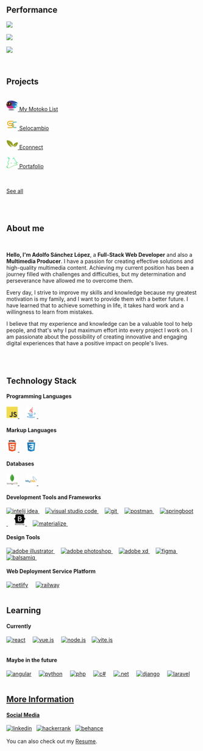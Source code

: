 <h2 align="left">
Performance
</h2>

<p align="left">
  <img src="https://github-readme-stats.vercel.app/api?username=adolfsan99&theme=github_dark&show_icons=true&amp;hide_border=true&card_width=480&locale=en" />
</p>
<p align="left">
  <img src="https://github-readme-streak-stats.herokuapp.com?user=adolfsan99&theme=github_dark&hide_border=true&locale=en&card_width=480" />
</p>
<p align="left">
  <img src="https://github-readme-stats.vercel.app/api/top-langs?username=adolfsan99&theme=github_dark&hide_border=true&locale=en&card_width=480&langs_count=8&hide_progress=true" />
</p>
<br>
<h2 align="left">
Projects
</h2>
<br>
<div align="left">
<a href="https://5vxm7-laaaa-aaaap-abbua-cai.icp0.io/" target="_blank" rel="noreferrer">
<img src="https://raw.githubusercontent.com/Adolfsan99/motokolistdapp/main/src/motokolistdapp_frontend/assets/favicon.png"
alt="my motoko list" width="30" height="30" />  My Motoko List</a>   </div>
<br>
<div align="left">
<a href="https://selocambio.netlify.app/" target="_blank" rel="noreferrer">
<img src="https://raw.githubusercontent.com/Adolfsan99/Selocambio.com/main/assets/img/favicon/android-icon-36x36.png"
alt="selocambio.com" width="30" height="30" />  Selocambio</a>   </div>
<br>
<div align="left">
<a href="https://adolfsan99.github.io/econnect/index.html" target="_blank" rel="noreferrer">
<img src="https://raw.githubusercontent.com/Adolfsan99/econnect/main/img/ecoicon.png"
alt="econnect" width="30" height="30" />  Econnect</img></a>   </div>
<br>
<div align="left">
<a href="https://adolfsan99.github.io/sanchprod/" target="_blank" rel="noreferrer">
<img src="https://raw.githubusercontent.com/Adolfsan99/sanchprod/gh-pages/assets/favicons/apple-touch-icon-57x57.png"
alt="portafolio" width="30" height="30" />  Portafolio</img></a>   </div>
<br>
<br>
<p align="left"><a href="https://github.com/Adolfsan99/docs-proyectos-links/blob/main/README.md">See all</a></p>
<br><br>

<h2 align="left">
About me
</h2>
<br>
<p align="left">
<b>Hello, I'm Adolfo Sánchez López</b>, a <b>Full-Stack Web Developer</b> and also a <b>Multimedia Producer</b>. I have a passion for creating effective solutions and high-quality multimedia content. Achieving my current position has been a journey filled with challenges and difficulties, but my determination and perseverance have allowed me to overcome them.
</p>
<p align="left">
Every day, I strive to improve my skills and knowledge because my greatest motivation is my family, and I want to provide them with a better future. I have learned that to achieve something in life, it takes hard work and a willingness to learn from mistakes.
</p>
<p align="left">
I believe that my experience and knowledge can be a valuable tool to help people, and that's why I put maximum effort into every project I work on. I am passionate about the possibility of creating innovative and engaging digital experiences that have a positive impact on people's lives.
</p>
<br><br>
<h2 align="left">
  Technology Stack
</h2>
<h4 align="left">
  Programming Languages
</h4>
<div align="left">
<a href="https://developer.mozilla.org/es/docs/Web/JavaScript" target="_blank" rel="noreferrer">
<img src="https://raw.githubusercontent.com/devicons/devicon/master/icons/javascript/javascript-original.svg" title="JavaScript" alt="javascript" width="30" height="30" /> </a>   
<a href="https://www.w3schools.com/java/default.asp" target="_blank" rel="noreferrer">
<img src="https://raw.githubusercontent.com/devicons/devicon/master/icons/java/java-original.svg" title="Java" alt="java" width="30" height="30" /> </a>
</div>

<h4 align="left">
  Markup Languages
</h4>
<div align="left">
<a href="https://www.w3schools.com/html/default.asp" target="_blank" rel="noreferrer">
<img src="https://raw.githubusercontent.com/devicons/devicon/master/icons/html5/html5-original-wordmark.svg" title="HTML5" alt="html5" width="30" height="30" /> </a>   
<a href="https://www.w3schools.com/css/default.asp" target="_blank" rel="noreferrer"> 
<img src="https://raw.githubusercontent.com/devicons/devicon/master/icons/css3/css3-original-wordmark.svg" title="CSS3" alt="css3" width="30" height="30" /> </a>
</div>

<h4 align="left">
  Databases
</h4>
<div align="left">
<a href="#" target="_blank" rel="noreferrer">
<img src="https://raw.githubusercontent.com/devicons/devicon/master/icons/mongodb/mongodb-original-wordmark.svg" title="MongoDB" alt="mongodb" width="30" height="30" /> </a>   
<a href="https://www.w3schools.com/sql/default.asp" target="_blank" rel="noreferrer">
<img src="https://raw.githubusercontent.com/devicons/devicon/master/icons/mysql/mysql-original-wordmark.svg" title="MySQL" alt="mysql" width="30" height="30" /> </a>
</div>

<h4 align="left">
  Development Tools and Frameworks
</h4>
<div align="left">
<a href="#" target="_blank" rel="noreferrer">
<img src="https://upload.wikimedia.org/wikipedia/commons/9/9c/IntelliJ_IDEA_Icon.svg" title="IntelliJ IDEA" alt="intelij idea" width="30" height="30" /> </a>   
<a href="#" target="_blank" rel="noreferrer">
<img src="https://upload.wikimedia.org/wikipedia/commons/9/9a/Visual_Studio_Code_1.35_icon.svg" title="Visual Studio Code" alt="visual studio code" width="30" height="30" /> </a>   
<a href="#" target="_blank" rel="noreferrer">
<img src="https://www.vectorlogo.zone/logos/git-scm/git-scm-icon.svg" title="GIT" alt="git" width="30" height="30" /> </a>   
<a href="#" target="_blank" rel="noreferrer">
<img src="https://www.vectorlogo.zone/logos/getpostman/getpostman-icon.svg" title="Postman" alt="postman" width="30" height="30" /> </a>   
<a href="#" target="_blank" rel="noreferrer">
<img src="https://www.vectorlogo.zone/logos/springio/springio-icon.svg" title="Springboot" alt="springboot" width="30" height="30" /> </a>   
<a href="https://getbootstrap.com/docs/5.3/getting-started/introduction/" target="_blank" rel="noreferrer">
<img src="https://raw.githubusercontent.com/devicons/devicon/master/icons/bootstrap/bootstrap-plain-wordmark.svg" title="Bootstrap" alt="bootstrap" width="30" height="30" /> </a>   
<a href="#" target="_blank" rel="noreferrer">
<img src="https://raw.githubusercontent.com/prplx/svg-logos/5585531d45d294869c4eaab4d7cf2e9c167710a9/svg/materialize.svg" title="Materialize" alt="materialize" width="30" height="30" /> </a>
</div>

<h4 align="left">
  Design Tools
</h4>
<div align="left">
<a href="#" target="_blank" rel="noreferrer"> 
<img src="https://upload.wikimedia.org/wikipedia/commons/f/fb/Adobe_Illustrator_CC_icon.svg" title="Adobe Illustrator" alt="adobe illustrator" width="30" height="30" /> </a>   
<a href="#" target="_blank" rel="noreferrer">
<img src="https://upload.wikimedia.org/wikipedia/commons/a/af/Adobe_Photoshop_CC_icon.svg" title="Adobe Photoshop" alt="adobe photoshop" width="30" height="30" /> </a>   
<a href="#" target="_blank" rel="noreferrer">
<img src="https://upload.wikimedia.org/wikipedia/commons/c/c2/Adobe_XD_CC_icon.svg" title="Adobe XD" alt="adobe xd" width="30" height="30" /> </a>   
<a href="#" target="_blank" rel="noreferrer">
<img src="https://www.vectorlogo.zone/logos/figma/figma-icon.svg" title="Figma" alt="figma" width="30" height="30" /> </a>   
<a href="#" target="_blank" rel="noreferrer">
<img src="https://balsamiq.com/assets/company/brandassets/smileyface-transparent-1080x1080.png" title="Balsamiq" alt="balsamiq" width="30" height="30" /> </a>
</div>

<h4 align="left">
  Web Deployment Service Platform
</h4>

<div align="left">
<a href="#" target="_blank" rel="noreferrer">
<img src="https://www.vectorlogo.zone/logos/netlify/netlify-icon.svg" title="Netlify" alt="netlify" width="30" height="30" /></a>    
<a href="#" target="_blank" rel="noreferrer">
<img src="https://railway.app/brand/logo-light.svg" title="Railway" alt="railway" width="30" height="30" /></a>
</div>

<br>

<h2 align="left">
  Learning
</h2>

<h4 align="left">
  Currently
</h4>

<div align="left">
<a href="#" target="_blank" rel="noreferrer">
<img src="https://upload.wikimedia.org/wikipedia/commons/a/a7/React-icon.svg" title="React" alt="react" width="30" height="30" /></a>    
<a href="#" target="_blank" rel="noreferrer"> 
<img src="https://upload.wikimedia.org/wikipedia/commons/9/95/Vue.js_Logo_2.svg" title="Vue.js" alt="vue.js" width="30" height="30" /></a>    
<a href="#" target="_blank" rel="noreferrer"> 
<img src="https://upload.wikimedia.org/wikipedia/commons/d/d9/Node.js_logo.svg" title="node.js" alt="node.js" width="30" height="30" /></a>    
<a href="#" target="_blank" rel="noreferrer"> 
<img src="https://upload.wikimedia.org/wikipedia/commons/f/f1/Vitejs-logo.svg" title="Vite.js" alt="vite.js" width="30" height="30" /></a>
</div>

<br>

<h4 align="left">
  Maybe in the future
</h4>

<div align="left">
  <a href="#" target="_blank" rel="noreferrer">
<img src="https://upload.wikimedia.org/wikipedia/commons/c/cf/Angular_full_color_logo.svg" title="Angular" alt="angular" width="30" height="30" /></a>    
<a href="https://www.w3schools.com/python/default.asp" target="_blank" rel="noreferrer"> 
<img src="https://upload.wikimedia.org/wikipedia/commons/c/c3/Python-logo-notext.svg" title="Python" alt="python" width="30" height="30" /></a>    
<a href="https://www.w3schools.com/php/default.asp" target="_blank" rel="noreferrer"> 
<img src="https://upload.wikimedia.org/wikipedia/commons/2/27/PHP-logo.svg" title="PHP" alt="php" width="30" height="30" /></a>    
<a href="#" target="_blank" rel="noreferrer"> 
<img src="https://seeklogo.com/images/C/c-sharp-c-logo-02F17714BA-seeklogo.com.png" title="C#" alt="c#" width="30" height="30" /></a>    
<a href="#" target="_blank" rel="noreferrer"> 
<img src="https://upload.wikimedia.org/wikipedia/commons/7/7d/Microsoft_.NET_logo.svg" title=".NET" alt=".net" width="30" height="30" /></a>    
<a href="#" target="_blank" rel="noreferrer"> 
<img src="https://seeklogo.com/images/D/django-logo-F46C1DD95E-seeklogo.com.png" title="django" alt="django" width="30" height="30" /></a>    
<a href="#" target="_blank" rel="noreferrer"> 
<img src="https://upload.wikimedia.org/wikipedia/commons/9/9a/Laravel.svg" title="Laravel" alt="laravel" width="30" height="30" /></a    
</div>
<br><br>

<h2 align="left">
  More Information
</h2>

<h4 align="left">
  Social Media
</h4>

<div align="left">
<a href="https://linkedin.com/in/adolfosanchezlopez" target="blank">
<img src="https://upload.wikimedia.org/wikipedia/commons/8/81/LinkedIn_icon.svg" title="linkedin" alt="linkedin" width="30" height="30"/></a>  
<a href="https://www.hackerrank.com/adolfosan99" target="blank">
<img src="https://raw.githubusercontent.com/rahuldkjain/github-profile-readme-generator/master/src/images/icons/Social/hackerrank.svg" title="HackerRank" alt="hackerrank" width="30" height="30" /></a>  
<a href="https://www.behance.net/adolfosanchezlopez" target="blank">
<img src="https://raw.githubusercontent.com/rahuldkjain/github-profile-readme-generator/master/src/images/icons/Social/behance.svg" title="Behance" alt="behance" width="30" height="30" /></a>
<br><br>
</div>

<div align="left">
You can also check out my <a href="https://adolfsan99.github.io/sanchprod/assets/pt/docs/AS2023-Resume.pdf">Resume</a>.
</div>

<br>
